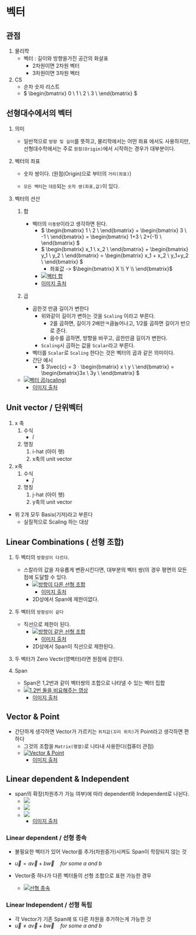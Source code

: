 # 벡터

## 관점

1. 물리학
   - 벡터 : 길이와 방향을가진 공간의 화살표
     - 2차원이면 2차원 벡터
     - 3차원이면 3차원 벡터
1. CS
   - 순차 숫자 리스트
   - $
     \begin{bmatrix}
     0 \\
     1 \\
     2 \\
     3 \\
     \end{bmatrix}
     $

## 선형대수에서의 벡터

1. 의미

   - 일반적으로 `방향 및 길이`를 뜻하고, 물리학에서는 어떤 좌표 에서도 사용하지만, 선형대수학에서는 주로 `원점(Origin)`에서 시작하는 경우가 대부분이다.

1. 벡터의 좌표

   - 숫자 쌍이다. (원점(Origin)으로 부터의 `거리(좌표)`)

   - `모든 벡터`는 `대응`되는 `숫자 쌍(좌표,값)`이 있다.

1. 벡터의 션산

   1. 합

      - 벡터의 `이동량`이라고 생각하면 된다.
        - $
          \begin{bmatrix}
          1 \\ 2 \\
          \end{bmatrix} + \begin{bmatrix}
          3 \\ -1 \\
          \end{bmatrix} = \begin{bmatrix}
          1+3 \\ 2+(-1) \\
          \end{bmatrix}
          $
        - $
          \begin{bmatrix}
          x_1 \\ x_2 \\
          \end{bmatrix} + \begin{bmatrix}
          y_1 \\ y_2 \\
          \end{bmatrix} = \begin{bmatrix}
          x_1 + x_2 \\ y_1+y_2 \\
          \end{bmatrix}
          $
          - 좌표값 -> $\begin{bmatrix}
            X \\ Y \\
            \end{bmatrix}$
        - [![벡터 합](https://www.3blue1brown.com/content/lessons/2016/vectors/vector_addition.svg)](https://3b1b-posts.us-east-1.linodeobjects.com//content/lessons/2016/vectors/vector_addition.mp4#t=0.001)
        - [이미지 출처](https://www.3blue1brown.com/lessons/span)

   1. 곱
      - 곱한것 만큼 길이가 변한다
        - 위와같이 길이가 변하는 것을 `Scaling` 이라고 부른다.
          - 2를 곱하면, 길이가 2배만ㅋ큼늘어나고, 1/2를 곱하면 길이가 반으로 준다.
          - 음수를 곱하면, 방향을 바꾸고, 곱한만큼 길이가 변한다.
        - `Scaling`시 곱하는 값을 `Scalar`라고 부른다.
      - 벡터를 `Scalar`로 `Scaling` 한다는 것은 벡터의 곱과 같은 의미이다.
      - 간단 예시
        - $ 3\vec{c} = 3 ⋅ \begin{bmatrix} x \\ y \\ \end{bmatrix} = \begin{bmatrix}3x \\ 3y \\ \end{bmatrix}
          $

   - [![벡터 곱(scaling)](https://www.3blue1brown.com/content/lessons/2016/vectors/multiply_2.svg)](https://3b1b-posts.us-east-1.linodeobjects.com//content/lessons/2016/vectors/multiply_2.mp4#t=0.001)
     - [이미지 출처](https://www.3blue1brown.com/lessons/span)

## Unit vector / 단위벡터

1. x 축
   1. 수식
      - $\hat{i}$
   1. 명칭
      1. i-hat (아이 헷)
      1. x축의 unit vector
1. x축
   1. 수식
      - $\hat{j}$
   1. 명칭
      1. j-hat (아이 헷)
      1. y축의 unit vector

- 위 2개 모두 Basis(기저)라고 부른다
  - 실질적으로 Scaling 하는 대상

## Linear Combinations ( 선형 조합)

1. 두 벡터의 `방향성이 다르다`.

   - 스칼라의 값을 자유롭게 변환시킨다면, 대부분의 벡터 쌍(의 경우 평면의 모든 점에 도달할 수 있다.
     - [![방향이 다른 선형 조합](https://www.3blue1brown.com/content/lessons/2016/span/linear_combination_def.svg)](https://3b1b-posts.us-east-1.linodeobjects.com//content/lessons/2016/span/linear_combination_def.mp4#t=0.001)
       - [이미지 출처](https://www.3blue1brown.com/lessons/span)
     - 2D상에서 Span에 제한이없다.

1. 두 벡터의 `방향성이 같다`

   - 직선으로 제한이 된다.
     - [![방향이 같은 선형 조합](https://www.3blue1brown.com/content/lessons/2016/span/parallel_combination.svg)](https://3b1b-posts.us-east-1.linodeobjects.com//content/lessons/2016/span/parallel_combination.mp4#t=0.001)
       - [이미지 출처](https://www.3blue1brown.com/lessons/span)
     - 2D상에서 Span이 직선으로 제한된다.

1. 두 벡터가 Zero Vectir(영벡터)라면 원점에 갇힌다.
1. Span
   - Span은 1,2번과 같이 벡터쌍의 조합으로 나타낼 수 있는 벡터 집합
   - [![1,2번 둘을 비요해주는 영상](https://www.3blue1brown.com/content/lessons/2016/span/span_def.svg)](https://3b1b-posts.us-east-1.linodeobjects.com//content/lessons/2016/span/span_def.mp4#t=0.001)
     - [이미지 출처](https://www.3blue1brown.com/lessons/span)

## Vector & Point

- 간단하게 생각하면 Vector가 가르키는 `위치값(꼬리 위치)`가 Point라고 생각하면 편하다
  - 그것의 조합을 `Matrix(행열)`로 나타내 사용한다(컴퓨터 관점)
  - [![Vector & Point](https://3b1b-posts.us-east-1.linodeobjects.com//content/lessons/2016/span/point_space.png)](https://3b1b-posts.us-east-1.linodeobjects.com//content/lessons/2016/span/point_space.mp4#t=0.001)
    - [이미지 출처](https://www.3blue1brown.com/lessons/span)

## Linear dependent & Independent

- span의 확장(차원추가 가능 여부)에 따라 dependent와 Independent로 나뉜다.
  - ![](https://i.stack.imgur.com/NKvYQ.gif)
  - ![](https://i.stack.imgur.com/SlvU1.gif)
  - ![](https://i.stack.imgur.com/SlvU1.gif)
    - [이미지 출처](https://newbedev.com/how-can-i-visualize-independent-and-dependent-set-of-vectors)

### Linear dependent / 선형 종속

- 불필요한 벡터가 있어 Vector를 추가(차원증가)시켜도 Span이 학장되지 않는 것
- $\vec{u} = a\vec{v} + b\vec{w} \quad for\ some\ a\ and\ b$

- Vector중 하나가 다른 벡터들의 선형 조합으로 표현 가능한 경우
  - [![선형 종속](https://www.3blue1brown.com/content/lessons/2016/span/linearly_dependent.svg)](https://3b1b-posts.us-east-1.linodeobjects.com//content/lessons/2016/span/linearly_dependent.mp4#t=0.001)

### Linear Independent / 선형 독립

- 각 Vector가 기존 Span에 또 다른 차원을 추가하는게 가능한 것
- $\vec{u} \ne a\vec{v} + b\vec{w} \quad for\ some\ a\ and\ b$
